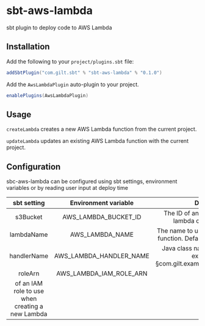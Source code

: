 # sbt-aws-lambda
sbt plugin to deploy code to AWS Lambda

Installation
------------

Add the following to your `project/plugins.sbt` file:

```scala
addSbtPlugin("com.gilt.sbt" % "sbt-aws-lambda" % "0.1.0")
```

Add the `AwsLambdaPlugin` auto-plugin to your project.

```scala
enablePlugins(AwsLambdaPlugin)
```



Usage
-------------
`createLambda` creates a new AWS Lambda function from the current project.

`updateLambda` updates an existing AWS Lambda function with the current project.


Configuration
-------------

sbc-aws-lambda can be configured using sbt settings, environment variables or by reading user input at deploy time

| sbt setting   |      Environment variable      |  Description |
|:----------:|:-------------:|:------:|
| s3Bucket |  AWS_LAMBDA_BUCKET_ID | The ID of an S3 bucket where the lambda code will be stored |
| lambdaName |    AWS_LAMBDA_NAME   |   The name to use for this AWS Lambda function. Defaults to the project name |
| handlerName | AWS_LAMBDA_HANDLER_NAME |    Java class name and method to be executed, e.g. §com.gilt.example.lambda::myMethod§ |
| roleArn | AWS_LAMBDA_IAM_ROLE_ARN |The [ARN](http://docs.aws.amazon.com/general/latest/gr/aws-arns-and-namespaces.html "AWS ARN documentation")
 of an IAM role to use when creating a new Lambda |


